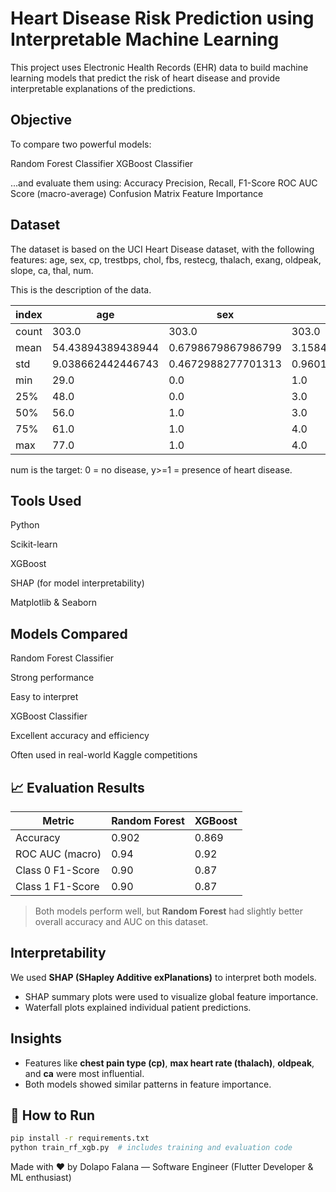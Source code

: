 # Heart Disease Risk Prediction using Interpretable Machine Learning
This project uses Electronic Health Records (EHR) data to build machine learning models that predict the risk of heart disease and provide interpretable explanations of the predictions.

## Objective

To compare two powerful models:

Random Forest Classifier
XGBoost Classifier

...and evaluate them using:
Accuracy
Precision, Recall, F1-Score
ROC AUC Score (macro-average)
Confusion Matrix
Feature Importance

## Dataset

The dataset is based on the UCI Heart Disease dataset, with the following features:
age, sex, cp, trestbps, chol, fbs, restecg, thalach, exang, oldpeak, slope, ca, thal, num.

This is the description of the data.


|index|age|sex|cp|trestbps|chol|fbs|restecg|thalach|exang|oldpeak|slope|ca|thal|num|
|---|---|---|---|---|---|---|---|---|---|---|---|---|---|---|
|count|303\.0|303\.0|303\.0|303\.0|303\.0|303\.0|303\.0|303\.0|303\.0|303\.0|303\.0|299\.0|301\.0|303\.0|
|mean|54\.43894389438944|0\.6798679867986799|3\.1584158415841586|131\.68976897689768|246\.69306930693068|0\.1485148514851485|0\.9900990099009901|149\.6072607260726|0\.32673267326732675|1\.0396039603960396|1\.6006600660066006|0\.6722408026755853|4\.73421926910299|0\.9372937293729373|
|std|9\.038662442446743|0\.4672988277701313|0\.9601256119600123|17\.599747729587687|51\.776917542637015|0\.35619787492797594|0\.9949712915251797|22\.875003276980376|0\.46979446452231716|1\.161075022068634|0\.6162261453459627|0\.9374383177242157|1\.9397057693786417|1\.2285356879701044|
|min|29\.0|0\.0|1\.0|94\.0|126\.0|0\.0|0\.0|71\.0|0\.0|0\.0|1\.0|0\.0|3\.0|0\.0|
|25%|48\.0|0\.0|3\.0|120\.0|211\.0|0\.0|0\.0|133\.5|0\.0|0\.0|1\.0|0\.0|3\.0|0\.0|
|50%|56\.0|1\.0|3\.0|130\.0|241\.0|0\.0|1\.0|153\.0|0\.0|0\.8|2\.0|0\.0|3\.0|0\.0|
|75%|61\.0|1\.0|4\.0|140\.0|275\.0|0\.0|2\.0|166\.0|1\.0|1\.6|2\.0|1\.0|7\.0|2\.0|
|max|77\.0|1\.0|4\.0|200\.0|564\.0|1\.0|2\.0|202\.0|1\.0|6\.2|3\.0|3\.0|7\.0|4\.0|

num is the target: 0 = no disease, y>=1 = presence of heart disease.


## Tools Used

Python

Scikit-learn

XGBoost

SHAP (for model interpretability)

Matplotlib & Seaborn

 ## Models Compared

Random Forest Classifier

Strong performance

Easy to interpret

XGBoost Classifier

Excellent accuracy and efficiency

Often used in real-world Kaggle competitions

## 📈 Evaluation Results

| Metric              | Random Forest | XGBoost  |
|---------------------|---------------|----------|
| Accuracy            | 0.902         | 0.869    |
| ROC AUC (macro)     | 0.94          | 0.92     |
| Class 0 F1-Score    | 0.90          | 0.87     |
| Class 1 F1-Score    | 0.90          | 0.87     |

> Both models perform well, but **Random Forest** had slightly better overall accuracy and AUC on this dataset.



## Interpretability
We used **SHAP (SHapley Additive exPlanations)** to interpret both models.

- SHAP summary plots were used to visualize global feature importance.  
- Waterfall plots explained individual patient predictions.

## Insights
- Features like **chest pain type (cp)**, **max heart rate (thalach)**, **oldpeak**, and **ca** were most influential.  
- Both models showed similar patterns in feature importance.

## 📂 How to Run

```bash
pip install -r requirements.txt
python train_rf_xgb.py  # includes training and evaluation code
```

Made with ❤️ by Dolapo Falana — Software Engineer (Flutter Developer & ML enthusiast)
